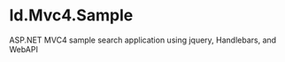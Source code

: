 Id.Mvc4.Sample
==============

ASP.NET MVC4 sample search application using jquery, Handlebars, and WebAPI

